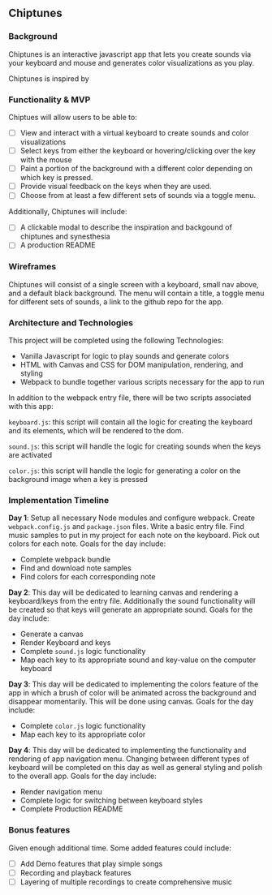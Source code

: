 ## Chiptunes

### Background

Chiptunes is an interactive javascript app that lets you create sounds via your keyboard and mouse and generates color visualizations as you play.

Chiptunes is inspired by

### Functionality & MVP

Chiptues will allow users to be able to:

- [ ] View and interact with a virtual keyboard to create sounds and color visualizations
- [ ] Select keys from either the keyboard or hovering/clicking over the key with the mouse
- [ ] Paint a portion of the background with a different color depending on which key is pressed.
- [ ] Provide visual feedback on the keys when they are used.
- [ ] Choose from at least a few different sets of sounds via a toggle menu.

Additionally, Chiptunes will include:

- [ ] A clickable modal to describe the inspiration and backgound of chiptunes and synesthesia
- [ ] A production README

### Wireframes

Chiptunes will consist of a single screen with a keyboard, small nav above, and a default black background. The menu will contain a title, a toggle menu for different sets of sounds, a link to the github repo for the app.

### Architecture and Technologies

This project will be completed using the following Technologies:

- Vanilla Javascript for logic to play sounds and generate colors
- HTML with Canvas and CSS for DOM manipulation, rendering, and styling
- Webpack to bundle together various scripts necessary for the app to run

In addition to the webpack entry file, there will be two scripts associated with this app:

`keyboard.js`: this script will contain all the logic for creating the keyboard and its elements, which will be rendered to the dom.

`sound.js`: this script will handle the logic for creating sounds when the keys are activated

`color.js`: this script will handle the logic for generating a color on the background image when a key is pressed

### Implementation Timeline

**Day 1**: Setup all necessary Node modules and configure webpack. Create `webpack.config.js` and `package.json` files. Write a basic entry file. Find music samples to put in my project for each note on the keyboard. Pick out colors for each note. Goals for the day include:

- Complete webpack bundle
- Find and download note samples
- Find colors for each corresponding note

**Day 2**: This day will be dedicated to learning canvas and rendering a keyboard/keys from the entry file. Additionally the sound functionality will be created so that keys will generate an appropriate sound. Goals for the day include:

- Generate a canvas
- Render Keyboard and keys
- Complete `sound.js` logic functionality
- Map each key to its appropriate sound and key-value on the computer keyboard

**Day 3**: This day will be dedicated to implementing the colors feature of the app in which a brush of color will be animated across the background and disappear momentarily. This will be done using canvas. Goals for the day include:

- Complete `color.js` logic functionality
- Map each key to its appropriate color


**Day 4**: This day will be dedicated to implementing the functionality and rendering of app navigation menu. Changing between different types of keyboard will be completed on this day as well as general styling and polish to the overall app. Goals for the day include:

- Render navigation menu
- Complete logic for switching between keyboard styles
- Complete Production README

### Bonus features

Given enough additional time. Some added features could include:

- [ ] Add Demo features that play simple songs
- [ ] Recording and playback features
- [ ] Layering of multiple recordings to create comprehensive music

